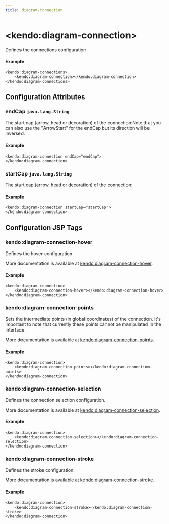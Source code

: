 ```yaml
---
title: diagram-connection
---
```


# \<kendo:diagram-connection\>

Defines the connections configuration.

#### Example
    <kendo:diagram-connections>
        <kendo:diagram-connection></kendo:diagram-connection>
    </kendo:diagram-connections>

## Configuration Attributes

### endCap `java.lang.String`

The start cap (arrow, head or decoration) of the connection:Note that you can also use the "ArrowStart" for the endCap but its direction will be inversed.

#### Example
    <kendo:diagram-connection endCap="endCap">
    </kendo:diagram-connection>

### startCap `java.lang.String`

The start cap (arrow, head or decoration) of the connection:

#### Example
    <kendo:diagram-connection startCap="startCap">
    </kendo:diagram-connection>


##  Configuration JSP Tags

### kendo:diagram-connection-hover

Defines the hover configuration.

More documentation is available at [kendo:diagram-connection-hover](/api/wrappers/jsp/diagram/connection-hover).

#### Example

    <kendo:diagram-connection>
        <kendo:diagram-connection-hover></kendo:diagram-connection-hover>
    </kendo:diagram-connection>

### kendo:diagram-connection-points

Sets the intermediate points (in global coordinates) of the connection. It's important to note that currently these points cannot be manipulated in the interface.

More documentation is available at [kendo:diagram-connection-points](/api/wrappers/jsp/diagram/connection-points).

#### Example

    <kendo:diagram-connection>
        <kendo:diagram-connection-points></kendo:diagram-connection-points>
    </kendo:diagram-connection>

### kendo:diagram-connection-selection

Defines the connection selection configuration.

More documentation is available at [kendo:diagram-connection-selection](/api/wrappers/jsp/diagram/connection-selection).

#### Example

    <kendo:diagram-connection>
        <kendo:diagram-connection-selection></kendo:diagram-connection-selection>
    </kendo:diagram-connection>

### kendo:diagram-connection-stroke

Defines the stroke configuration.

More documentation is available at [kendo:diagram-connection-stroke](/api/wrappers/jsp/diagram/connection-stroke).

#### Example

    <kendo:diagram-connection>
        <kendo:diagram-connection-stroke></kendo:diagram-connection-stroke>
    </kendo:diagram-connection>


